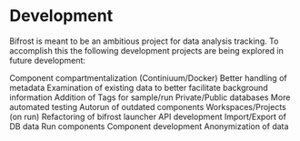 # Development

Bifrost is meant to be an ambitious project for data analysis tracking. To accomplish this the following development projects are being explored in future development:

Component compartmentalization (Continiuum/Docker)
Better handling of metadata
Examination of existing data to better facilitate background information
Addition of Tags for sample/run
Private/Public databases
More automated testing
Autorun of outdated components
Workspaces/Projects (on run)
Refactoring of bifrost launcher
API development
Import/Export of DB data
Run components
Component development
Anonymization of data